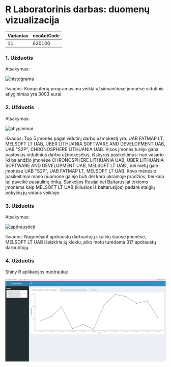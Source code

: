 # R Laboratorinis darbas: duomenų vizualizacija

| Variantas | ecoActCode |
|------------- | ------------- |
|11   | 620100 |


### 1. Užduotis

Atsakymas:

![histograma](img/užduotis1.png)

Išvados: Kompiuterių programavimo veikla užsiimančiose įmonėse vidutinis atlyginimas yra 3003 eurai.

### 2. Užduotis

Atsakymas:

![atlyginimai](img/užduotis2.png)

Išvados: Top 5 įmonės pagal vidutinį darbo užmokestį yra: UAB FATMAP LT, 	MELSOFT LT UAB, UBER LITHUANIA SOFTWARE AND DEVELOPMENT UAB, UAB "S2P", CHRONOSPHERE LITHUANIA UAB.  Visos įmonės turėjo gana pastovius vidutinius darbo užmokesčius, išskyrus pasikeitimus: nuo vasario iki balandžio įmonėse CHRONOSPHERE LITHUANIA UAB, UBER LITHUANIA SOFTWARE AND DEVELOPMENT UAB, MELSOFT LT UAB , bei metų gale įmonėse UAB "S2P", UAB FATMAP LT, MELSOFT LT UAB. Kovo mėnesio pasikeitimai mano nuomone galėjo būti dėl karo ukrainoje pradžios, bei kaip tai paveikė pasaulinę rinką. Sankcijos Rusijai bei Baltarusijai tokioms įmonėms kaip MELSOFT LT UAB (kilusios iš baltarusijos) padarė staigių pokyčių jų vidaus veikloje. 


### 3. Užduotis

Atsakymas:

![apdraustieji](img/užduotis3.png)

Išvados: Nagrinėjant apdraustų darbuotojų skaičių šiuose įmonėse,  MELSOFT LT UAB išsiskiria jų kiekiu, piko metu turėdama 317 apdraustų darbuotojų.


### 4. Užduotis

Shiny R aplikacijos nuotrauka:

![shiny app](img/Shiny.png)
